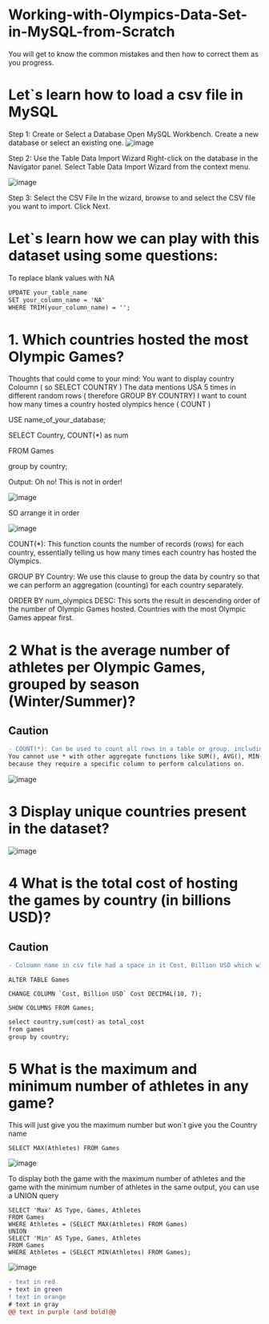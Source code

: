 # Working-with-Olympics-Data-Set-in-MySQL-from-Scratch
You will get to know the common mistakes and then how to correct them as you progress.

# Let`s learn how to load a csv file in MySQL
Step 1: Create or Select a Database
Open MySQL Workbench.
Create a new database or select an existing one.
![image](https://github.com/user-attachments/assets/47d9cc61-bf55-4c26-bcc4-b577eeadb870)

Step 2: Use the Table Data Import Wizard
Right-click on the database in the Navigator panel.
Select Table Data Import Wizard from the context menu.

![image](https://github.com/user-attachments/assets/a7f29054-4395-4973-889c-c327ca463504)


Step 3: Select the CSV File
In the wizard, browse to and select the CSV file you want to import.
Click Next.

# Let`s learn how we can play with this dataset using some questions:

To replace blank values with NA
```diff
UPDATE your_table_name
SET your_column_name = 'NA'
WHERE TRIM(your_column_name) = '';
```


# 1. Which countries hosted the most Olympic Games?
Thoughts that could come to your mind:
You want to display country Coloumn ( so SELECT COUNTRY )
The data mentions USA 5 times in different random rows ( therefore GROUP BY COUNTRY)
I want to count how many times a country hosted olympics hence ( COUNT )

USE name_of_your_database;

SELECT Country, COUNT(*) as num

FROM Games

group by country;

Output: Oh no! This is not in order!


![image](https://github.com/user-attachments/assets/acd7a129-ba02-4d97-9dfb-0a0b9016be33)

SO arrange it in order

![image](https://github.com/user-attachments/assets/977fd044-6985-4a75-91b9-9cb7913a5eda)

COUNT(*): This function counts the number of records (rows) for each country, essentially telling us how many times each country has hosted the Olympics.

GROUP BY Country: We use this clause to group the data by country so that we can perform an aggregation (counting) for each country separately.

ORDER BY num_olympics DESC: This sorts the result in descending order of the number of Olympic Games hosted. Countries with the most Olympic Games appear first.

# 2 What is the average number of athletes per Olympic Games, grouped by season (Winter/Summer)?
## Caution
```diff
- COUNT(*): Can be used to count all rows in a table or group, including those with NULL values.
You cannot use * with other aggregate functions like SUM(), AVG(), MIN(), etc.,
because they require a specific column to perform calculations on.
```
![image](https://github.com/user-attachments/assets/de73d4f2-9996-400e-a88e-c802eeb9db75)

# 3 Display unique countries present in the dataset?
![image](https://github.com/user-attachments/assets/37447983-7fe7-4640-ad94-f9fff9972ea6)

# 4 What is the total cost of hosting the games by country (in billions USD)?
## Caution
```diff
- Coloumn name in csv file had a space in it Cost, Billion USD which will give syntax errors later to avoid that we will change the column name for that we use ALTER 
```
```dif
ALTER TABLE Games

CHANGE COLUMN `Cost, Billion USD` Cost DECIMAL(10, 7);

SHOW COLUMNS FROM Games;

```
```diff
select country,sum(cost) as total_cost
from games
group by country;
```
# 5 What is the maximum and minimum number of athletes in any game?

This will just give you the maximum number but won`t give you the Country name

```
SELECT MAX(Athletes) FROM Games
```

![image](https://github.com/user-attachments/assets/3dc37714-e484-43fe-8e16-5159ac89e605)



To display both the game with the maximum number of athletes and the game with the minimum number of athletes in the same output, you can use a UNION query

```
SELECT 'Max' AS Type, Games, Athletes
FROM Games
WHERE Athletes = (SELECT MAX(Athletes) FROM Games)
UNION 
SELECT 'Min' AS Type, Games, Athletes
FROM Games
WHERE Athletes = (SELECT MIN(Athletes) FROM Games);
```
![image](https://github.com/user-attachments/assets/a4e7658e-c3ec-4b27-b62b-aad787f953ac)


```diff
- text in red
+ text in green
! text in orange
# text in gray
@@ text in purple (and bold)@@
```
